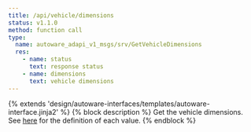 ```yaml
---
title: /api/vehicle/dimensions
status: v1.1.0
method: function call
type:
  name: autoware_adapi_v1_msgs/srv/GetVehicleDimensions
  res:
    - name: status
      text: response status
    - name: dimensions
      text: vehicle dimensions
---
```


{% extends 'design/autoware-interfaces/templates/autoware-interface.jinja2' %}
{% block description %}
Get the vehicle dimensions. See [here](../../../../components/vehicle-dimensions.md) for the definition of each value.
{% endblock %}
